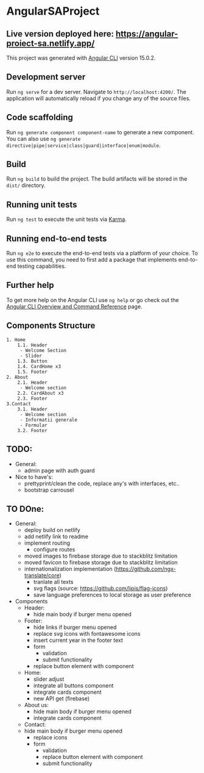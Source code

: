 # AngularSAProject

## Live version deployed here: https://angular-proiect-sa.netlify.app/

This project was generated with [Angular CLI](https://github.com/angular/angular-cli) version 15.0.2.

## Development server

Run `ng serve` for a dev server. Navigate to `http://localhost:4200/`. The application will automatically reload if you change any of the source files.

## Code scaffolding

Run `ng generate component component-name` to generate a new component. You can also use `ng generate directive|pipe|service|class|guard|interface|enum|module`.

## Build

Run `ng build` to build the project. The build artifacts will be stored in the `dist/` directory.

## Running unit tests

Run `ng test` to execute the unit tests via [Karma](https://karma-runner.github.io).

## Running end-to-end tests

Run `ng e2e` to execute the end-to-end tests via a platform of your choice. To use this command, you need to first add a package that implements end-to-end testing capabilities.

## Further help

To get more help on the Angular CLI use `ng help` or go check out the [Angular CLI Overview and Command Reference](https://angular.io/cli) page.

## Components Structure

    1. Home
    	1.1. Header
    	 - Welcome Section
    	 - Slider
    	1.3. Button
    	1.4. CardHome x3
    	1.5. Footer
    2. About
    	2.1. Header
    	 - Welcome section
    	2.2. CardAbout x3
    	2.3. Footer
    3.Contact
    	3.1. Header
    	 - Welcome section
    	 - Informatii generale
    	 - Formular
    	3.2. Footer

## TODO:
- General:
	- admin page with auth guard
- Nice to have's:
	- prettyprint/clean the code, replace any's with interfaces, etc..
	- bootstrap carrousel

## TO DOne:
- General:
	- deploy build on netlify
	- add netlify link to readme
	- implement routing
		- configure routes
	- moved images to firebase storage due to stackblitz limitation
	- moved favicon to firebase storage due to stackblitz limitation
	- internationalization implementation (https://github.com/ngx-translate/core)
		- tranlate all texts
		- svg flags (source: https://github.com/lipis/flag-icons)
		- save language preferences to local storage as user preference
- Components
	- Header:
		- hide main body if burger menu opened
	- Footer:
		- hide links if burger menu opened
		- replace svg icons with fontawesome icons
		- insert current year in the footer text
		- form
			- validation
			- submit functionality
  		- replace button element with component
	- Home:
		- slider adjust
		- integrate all buttons component
		- integrate cards component
		- new API get (firebase)
	- About us:
		- hide main body if burger menu opened
		- integrate cards component
	- Contact:
  	- hide main body if burger menu opened
		- replace icons
		- form
			- validation
			- replace button element with component
			- submit functionality